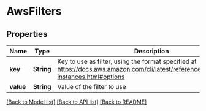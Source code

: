 # AwsFilters

## Properties

Name | Type | Description | Notes
------------ | ------------- | ------------- | -------------
**key** | **String** | Key to use as filter, using the format specified at https://docs.aws.amazon.com/cli/latest/reference/ec2/describe-instances.html#options | 
**value** | **String** | Value of the filter to use | 

[[Back to Model list]](../README.md#documentation-for-models) [[Back to API list]](../README.md#documentation-for-api-endpoints) [[Back to README]](../README.md)


